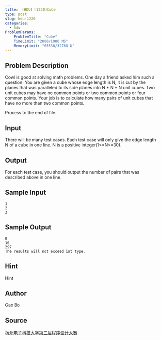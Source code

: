 ```yaml
---
title: 【HDU】[1220]Cube
type: post
slug: hdu-1220
categories:
  - hdu
ProblemParams:
    ProblemTitle: "Cube"
    TimeLimit: "2000/1000 MS"
    MemoryLimit: "65536/32768 K"
---
```


## Problem Description

Cowl is good at solving math problems. One day a friend asked him such a question: You are given a cube whose edge length is N, it is cut by the planes that was paralleled to its side planes into N \* N \* N unit cubes. Two unit cubes may have no common points or two common points or four common points. Your job is to calculate how many pairs of unit cubes that have no more than two common points.  
  
Process to the end of file.

## Input

There will be many test cases. Each test case will only give the edge length N of a cube in one line. N is a positive integer(1<=N<=30).

## Output

For each test case, you should output the number of pairs that was described above in one line.

## Sample Input

```
1
2
3

```

## Sample Output

```
0
16
297
The results will not exceed int type.

```

## Hint

Hint

## Author

Gao Bo

## Source

[杭州电子科技大学第三届程序设计大赛](https://acm.hdu.edu.cn//search.php?field=problem&key=%BA%BC%D6%DD%B5%E7%D7%D3%BF%C6%BC%BC%B4%F3%D1%A7%B5%DA%C8%FD%BD%EC%B3%CC%D0%F2%C9%E8%BC%C6%B4%F3%C8%FC&source=1&searchmode=source)
